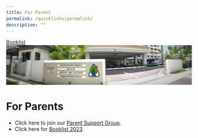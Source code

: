 ```yaml
---
title: For Parent
permalink: /quicklinks/permalink/
description: ""
---
```

[Booklist](https://www.angsanapri.moe.edu.sg/quicklinks/For-Parents/Booklist-2023/)![](/images/About%20Us.jpg)

# For Parents

*   Click here to join our [Parent Support Group](go.gov.sg/asps-psg).
*   Click here for [Booklist 2023](https://www.angsanapri.moe.edu.sg/quicklinks/For-Parents/Booklist-2023/)